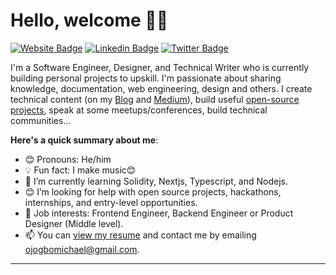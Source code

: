 # Hello, welcome 👋🏾

[![Website Badge](https://img.shields.io/badge/-kampxc.com-000000?style=for-the-badge&logo=Google-Chrome&logoColor=white&link=https://kampxc.com)](https://kampxc.com) [![Linkedin Badge](https://img.shields.io/badge/-ojogbomichael-blue?style=for-the-badge&logo=Linkedin&logoColor=white&link=https://www.linkedin.com/in/ojogbomichael)](https://www.linkedin.com/in/ojogbomichael) [![Twitter Badge](https://img.shields.io/badge/-@kampxc-1ca0f1?style=for-the-badge&logo=twitter&logoColor=white&link=https://twitter.com/kampxc)](https://twitter.com/kampxc)

I'm a Software Engineer, Designer, and Technical Writer who is currently building personal projects to upskill. I'm passionate about sharing knowledge, documentation, web engineering, design and others. I create technical content (on my [Blog](https://michaelojogbo.vercel.app/) and [Medium](https://medium.com/@ojogbomichael)), build useful [open-source projects](https://github.com/90splayer), speak at some meetups/conferences, build technical communities...

**Here's a quick summary about me**:

- 😊 Pronouns: He/him
- 💡 Fun fact: I make music😊
- 🌱 I’m currently learning Solidity, Nextjs, Typescript, and Nodejs.
- 😊 I’m looking for help with open source projects, hackathons, internships, and entry-level opportunities.
- 💼 Job interests: Frontend Engineer, Backend Engineer or Product Designer (Middle level).
- 📫 You can [view my resume](https://read.cv/enwerim) and contact me by emailing ojogbomichael@gmail.com.

---
